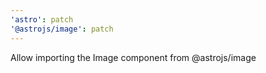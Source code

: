 ```yaml
---
'astro': patch
'@astrojs/image': patch
---
```


Allow importing the Image component from @astrojs/image
